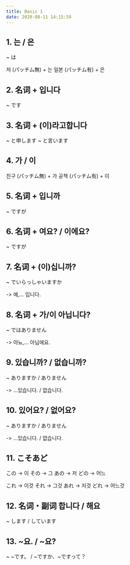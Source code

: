```yaml
---
title: Basic 1
date: 2020-08-11 14:15:59
---
```


## 1. 는 / 은

~ は

저 (パッチム無) + 는
일본 (パッチム有) + 은

## 2. 名词 + 입니다

~ です

## 3. 名词 + (이)라고합니다

~ と申します
~ と言います

## 4. 가 / 이

친구 (パッチム無) + 가
공책 (パッチム有) + 이

## 5. 名词 + 입니까

~ ですが

## 6. 名词 + 여요? / 이에요?

~ ですが

## 7. 名词 + (이)십니까?

~ でいらっしゃいますか

-> 예,... 입니다.

## 8. 名词 + 가/이 아닙니다?

~ ではありません

-> 아뇨,... 아닙에요.

## 9. 있습니까? / 없습니까?

~ ありますか / ありません

-> ...있습니다. / 없습니다.

## 10. 있어요? / 없어요?

~ ありますか / ありません

-> ...있습니다. / 없습니다.

## 11. こそあど

この -> 이
その -> 그
あの -> 저
どの -> 어느

これ -> 이것
それ -> 그것
あれ -> 저것
どれ -> 어느것

## 12. 名词・副词 합니다 / 해요

~ します / しています

## 13. ~요. / ~요?

~ ~です。 / ~ですか、~ですって？
